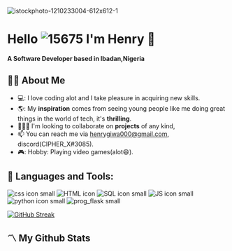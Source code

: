 
![istockphoto-1210233004-612x612-_1_](https://user-images.githubusercontent.com/97407958/174435857-b15b40b9-c550-4726-bce4-57f0df7cea8b.svg)




 # Hello ![15675](https://user-images.githubusercontent.com/97407958/174451504-a61dfc25-f2c6-414c-8f0a-e2dc557ee65a.gif) I'm Henry :robot:
                                 
 **A Software Developer based in Ibadan,Nigeria**


## 🙎‍♂️ About Me

- 💻: I love coding alot and I take pleasure in acquiring new skills.
- 🌎: My **inspiration** comes from seeing young people like me doing great things in the world of tech, it's **thrilling**.
- 🧑‍🤝‍🧑 I'm looking to collaborate on **projects** of any kind,
- 📫 You can reach me via henrygiwa000@gmail.com, discord(CIPHER_X#3085).
- 🎮: Hobby: Playing video games(alot:smile:).


 ## 🚀 Languages and Tools:

![css icon small](https://user-images.githubusercontent.com/97407958/174455178-ec82dae3-a89a-492f-8b5e-53c1db6449ff.png) ![HTML icon](https://user-images.githubusercontent.com/97407958/174454856-35171e84-578c-4387-bb5c-e136913c210e.png) ![SQL icon small](https://user-images.githubusercontent.com/97407958/174455214-c1e34df9-e4d1-45ff-94c2-e25f5b975164.png) ![JS icon small](https://user-images.githubusercontent.com/97407958/174455402-f38323dc-b18b-49a5-90ec-19c96a8d8fba.png) ![python icon small](https://user-images.githubusercontent.com/97407958/174455226-91370788-791b-4c52-803e-f5cbc64429e2.png) ![prog_flask small](https://user-images.githubusercontent.com/97407958/174455365-5ec1dde7-2b1f-4571-83a5-bff8a91a78b9.png)

[![GitHub Streak](https://github-readme-streak-stats.herokuapp.com/?user=CIPHER-000&theme=dark)](https://git.io/streak-stats)

## 〽️ My Github Stats












<!---
CIPHER-000/CIPHER-000 is a ✨ special ✨ repository because its `README.md` (this file) appears on your GitHub profile.
You can click the Preview link to take a look at your changes.
--->
